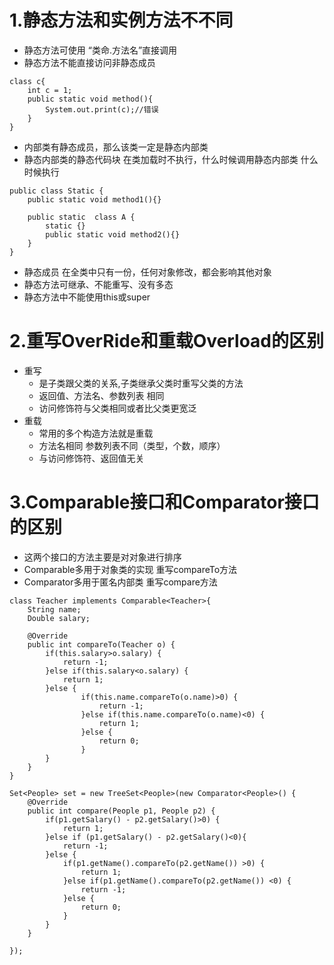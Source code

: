 # 1.静态方法和实例方法不不同
-  静态方法可使用 “类命.方法名”直接调用
-  静态方法不能直接访问非静态成员
```
class c{
	int c = 1;
	public static void method(){
		System.out.print(c);//错误
	}
}
```
- 内部类有静态成员，那么该类一定是静态内部类
- 静态内部类的静态代码块 在类加载时不执行，什么时候调用静态内部类  什么时候执行
```
public class Static {
	public static void method1(){}
	
	public static  class A {
		static {}
		public static void method2(){}
	}
}
```
- 静态成员 在全类中只有一份，任何对象修改，都会影响其他对象
- 静态方法可继承、不能重写、没有多态
- 静态方法中不能使用this或super
# 2.重写OverRide和重载Overload的区别
- 重写
	- 是子类跟父类的关系,子类继承父类时重写父类的方法
	- 返回值、方法名、参数列表 相同
	- 访问修饰符与父类相同或者比父类更宽泛
- 重载 
	- 常用的多个构造方法就是重载 
	- 方法名相同 参数列表不同（类型，个数，顺序）   
	- 与访问修饰符、返回值无关
# 3.Comparable接口和Comparator接口的区别
- 这两个接口的方法主要是对对象进行排序 
- Comparable多用于对象类的实现 重写compareTo方法
- Comparator多用于匿名内部类   重写compare方法
```
class Teacher implements Comparable<Teacher>{
	String name;
	Double salary;
	
	@Override
	public int compareTo(Teacher o) {
		if(this.salary>o.salary) {
			return -1;
		}else if(this.salary<o.salary) {
			return 1;
		}else {
				if(this.name.compareTo(o.name)>0) {
					return -1;
				}else if(this.name.compareTo(o.name)<0) {
					return 1;
				}else {
					return 0;
				}
		}
	}
}
```
```
Set<People> set = new TreeSet<People>(new Comparator<People>() {
	@Override
	public int compare(People p1, People p2) {
		if(p1.getSalary() - p2.getSalary()>0) {
			return 1;
		}else if (p1.getSalary() - p2.getSalary()<0){
			return -1;
		}else {
			if(p1.getName().compareTo(p2.getName()) >0) {
				return 1;
			}else if(p1.getName().compareTo(p2.getName()) <0) {
				return -1;
			}else {
				return 0;
			}
		}
	}
			
});
```
